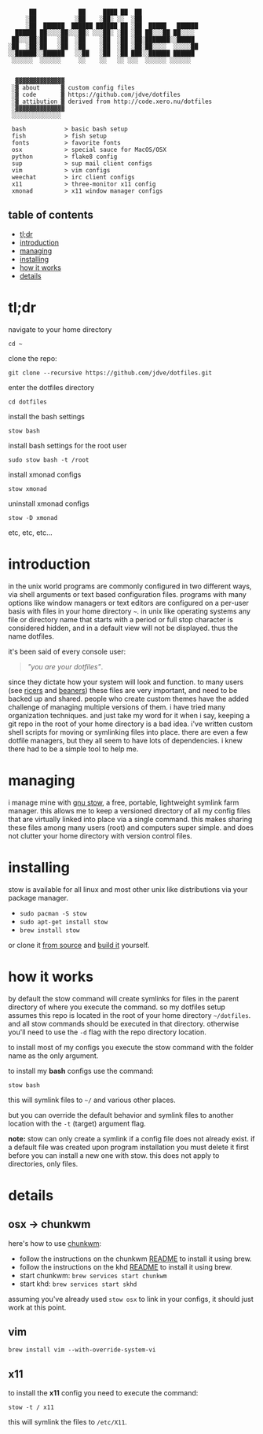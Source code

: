 ```
      ██            ██     ████ ██  ██                
     ░██           ░██    ░██░ ░░  ░██                
     ░██  ██████  ██████ ██████ ██ ░██  █████   ██████
  ██████ ██░░░░██░░░██░ ░░░██░ ░██ ░██ ██░░░██ ██░░░░ 
 ██░░░██░██   ░██  ░██    ░██  ░██ ░██░███████░░█████ 
░██  ░██░██   ░██  ░██    ░██  ░██ ░██░██░░░░  ░░░░░██
░░██████░░██████   ░░██   ░██  ░██ ███░░██████ ██████ 
 ░░░░░░  ░░░░░░     ░░    ░░   ░░ ░░░  ░░░░░░ ░░░░░░  
 

  ▓▓▓▓▓▓▓▓▓▓▓▓▓▓
 ░▓ about      ▓ custom config files
 ░▓ code       ▓ https://github.com/jdve/dotfiles
 ░▓ attibution ▓ derived from http://code.xero.nu/dotfiles
 ░▓▓▓▓▓▓▓▓▓▓▓▓▓▓
 ░░░░░░░░░░░░░░

 bash           > basic bash setup
 fish           > fish setup
 fonts          > favorite fonts
 osx            > special sauce for MacOS/OSX
 python         > flake8 config
 sup            > sup mail client configs
 vim            > vim configs
 weechat        > irc client configs
 x11            > three-monitor x11 config
 xmonad         > x11 window manager configs
```

## table of contents
 - [tl;dr](#tldr)
 - [introduction](#dotfiles)
 - [managing](#managing)
 - [installing](#installing)
 - [how it works](#how-it-works)
 - [details](#details)

# tl;dr
navigate to your home directory

`cd ~`

clone the repo:

`git clone --recursive https://github.com/jdve/dotfiles.git`

enter the dotfiles directory

`cd dotfiles`

install the bash settings

`stow bash`

install bash settings for the root user

`sudo stow bash -t /root`

install xmonad configs

`stow xmonad`

uninstall xmonad configs

`stow -D xmonad`

etc, etc, etc...

# introduction
in the unix world programs are commonly configured in two different ways, via shell arguments or text based configuration files. programs with many options like window managers or text editors are configured on a per-user basis with files in your home directory `~`. in unix like operating systems any file or directory name that starts with a period or full stop character is considered hidden, and in a default view will not be displayed. thus the name dotfiles. 

it's been said of every console user: 
> _"you are your dotfiles"_.

since they dictate how your system will look and function. to many users (see [ricers](http://unixporn.net) and [beaners](http://nixers.net)) these files are very important, and need to be backed up and shared. people who create custom themes have the added challenge of managing multiple versions of them. i have tried many organization techniques. and just take my word for it when i say, keeping a git repo in the root of your home directory is a bad idea. i've written custom shell scripts for moving or symlinking files into place. there are even a few dotfile managers, but they all seem to have lots of dependencies. i knew there had to be a simple tool to help me.

# managing
i manage mine with [gnu stow](http://www.gnu.org/software/stow/), a free, portable, lightweight symlink farm manager. this allows me to keep a versioned directory of all my config files that are virtually linked into place via a single command. this makes sharing these files among many users (root) and computers super simple. and does not clutter your home directory with version control files.

# installing
stow is available for all linux and most other unix like distributions via your package manager.

- `sudo pacman -S stow`
- `sudo apt-get install stow`
- `brew install stow`

or clone it [from source](https://savannah.gnu.org/git/?group=stow) and [build it](http://git.savannah.gnu.org/cgit/stow.git/tree/INSTALL) yourself.

# how it works
by default the stow command will create symlinks for files in the parent directory of where you execute the command. so my dotfiles setup assumes this repo is located in the root of your home directory `~/dotfiles`. and all stow commands should be executed in that directory. otherwise you'll need to use the `-d` flag with the repo directory location.

to install most of my configs you execute the stow command with the folder name as the only argument. 

to install my **bash** configs use the command:

`stow bash`

this will symlink files to `~/` and various other places.

but you can override the default behavior and symlink files to another location with the `-t` (target) argument flag. 

**note:** stow can only create a symlink if a config file does not already exist. if a default file was created upon program installation you must delete it first before you can install a new one with stow. this does not apply to directories, only files.

# details

## osx -> chunkwm
here's how to use [chunkwm](https://github.com/koekeishiya/chunkwm):

* follow the instructions on the chunkwm [README](https://github.com/koekeishiya/chunkwm) to install it using brew.
* follow the instructions on the khd [README](https://github.com/koekeishiya/skhd) to install it using brew.
* start chunkwm: `brew services start chunkwm`
* start khd: `brew services start skhd`

assuming you've already used `stow osx` to link in your configs, it should just work at this point.

## vim

```
brew install vim --with-override-system-vi
```

## x11
to install the **x11** config you need to execute the command:

`stow -t / x11` 

this will symlink the files to `/etc/X11`.
